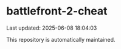 # battlefront-2-cheat

Last updated: 2025-06-08 18:04:03

This repository is automatically maintained.
